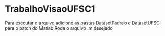 # TrabalhoVisaoUFSC1

Para executar o arquivo adicione as pastas DatasetPadrao e DatasetUFSC para o patch do Matlab
Rode o arquivo .m desejado
